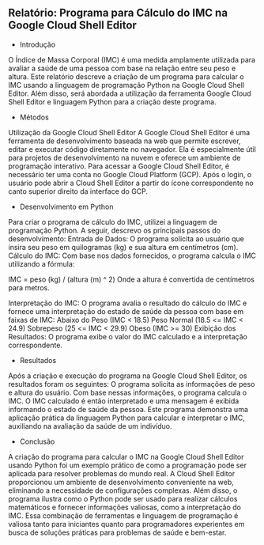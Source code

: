 ## Relatório: Programa para Cálculo do IMC na Google Cloud Shell Editor

- Introdução

O Índice de Massa Corporal (IMC) é uma medida amplamente utilizada para avaliar a saúde de uma pessoa com base na relação entre seu peso e altura. Este relatório descreve a criação de um programa para calcular o IMC usando a linguagem de programação Python na Google Cloud Shell Editor. Além disso, será abordada a utilização da ferramenta Google Cloud Shell Editor e linguagem Python para a criação deste programa.

- Métodos

Utilização da Google Cloud Shell Editor
A Google Cloud Shell Editor é uma ferramenta de desenvolvimento baseada na web que permite escrever, editar e executar código diretamente no navegador. Ela é especialmente útil para projetos de desenvolvimento na nuvem e oferece um ambiente de programação interativo.
Para acessar a Google Cloud Shell Editor, é necessário ter uma conta no Google Cloud Platform (GCP). Após o login, o usuário pode abrir a Cloud Shell Editor a partir do ícone correspondente no canto superior direito da interface do GCP.

- Desenvolvimento em Python

Para criar o programa de cálculo do IMC, utilizei a linguagem de programação Python. A seguir, descrevo os principais passos do desenvolvimento:
Entrada de Dados: O programa solicita ao usuário que insira seu peso em quilogramas (kg) e sua altura em centímetros (cm).
Cálculo do IMC: Com base nos dados fornecidos, o programa calcula o IMC utilizando a fórmula:

IMC = peso (kg) / (altura (m) ^ 2)
Onde a altura é convertida de centímetros para metros.

Interpretação do IMC: O programa avalia o resultado do cálculo do IMC e fornece uma interpretação do estado de saúde da pessoa com base em faixas de IMC:
Abaixo do Peso (IMC < 18.5)
Peso Normal (18.5 <= IMC < 24.9)
Sobrepeso (25 <= IMC < 29.9)
Obeso (IMC >= 30)
Exibição dos Resultados: O programa exibe o valor do IMC calculado e a interpretação correspondente.

- Resultados

Após a criação e execução do programa na Google Cloud Shell Editor, os resultados foram os seguintes:
O programa solicita as informações de peso e altura do usuário.
Com base nessas informações, o programa calcula o IMC.
O IMC calculado é então interpretado e uma mensagem é exibida informando o estado de saúde da pessoa.
Este programa demonstra uma aplicação prática da linguagem Python para calcular e interpretar o IMC, auxiliando na avaliação da saúde de um indivíduo.

 - Conclusão

A criação do programa para calcular o IMC na Google Cloud Shell Editor usando Python foi um exemplo prático de como a programação pode ser aplicada para resolver problemas do mundo real. A Cloud Shell Editor proporcionou um ambiente de desenvolvimento conveniente na web, eliminando a necessidade de configurações complexas.
Além disso, o programa ilustra como o Python pode ser usado para realizar cálculos matemáticos e fornecer informações valiosas, como a interpretação do IMC. Essa combinação de ferramentas e linguagem de programação é valiosa tanto para iniciantes quanto para programadores experientes em busca de soluções práticas para problemas de saúde e bem-estar.
